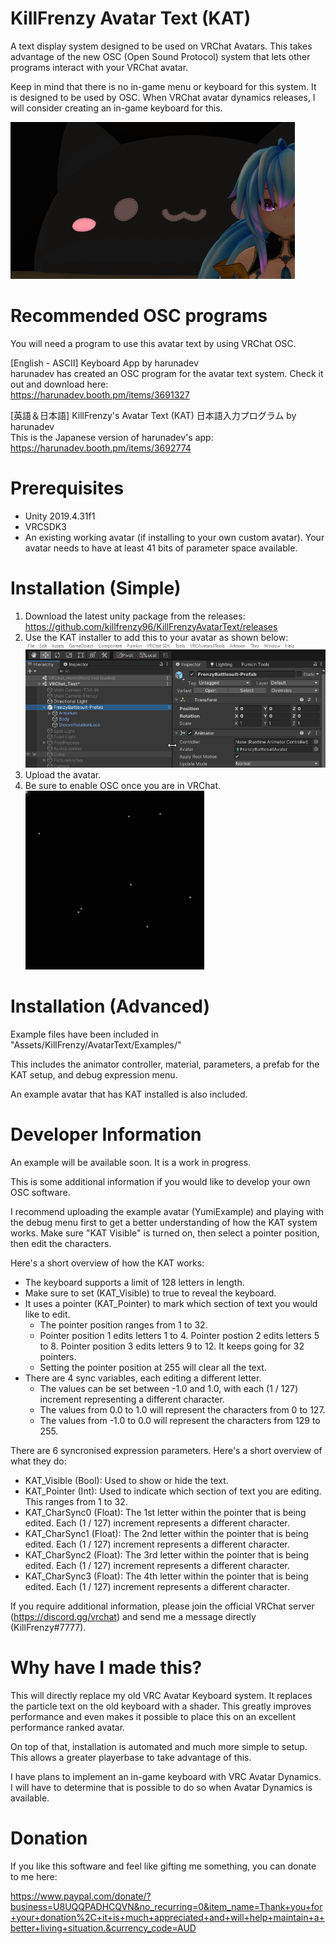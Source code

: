 # KillFrenzy Avatar Text (KAT)
A text display system designed to be used on VRChat Avatars. This takes advantage of the new OSC (Open Sound Protocol) system that lets other programs interact with your VRChat avatar.

Keep in mind that there is no in-game menu or keyboard for this system. It is designed to be used by OSC. When VRChat avatar dynamics releases, I will consider creating an in-game keyboard for this.

![Demonstration](/Images/KAT_Demonstration.gif)

# Recommended OSC programs
You will need a program to use this avatar text by using VRChat OSC.

[English - ASCII] Keyboard App by harunadev\
harunadev has created an OSC program for the avatar text system. Check it out and download here:\
https://harunadev.booth.pm/items/3691327

[英語＆日本語] KillFrenzy's Avatar Text (KAT) 日本語入力プログラム by harunadev\
This is the Japanese version of harunadev's app:\
https://harunadev.booth.pm/items/3692774

# Prerequisites
- Unity 2019.4.31f1
- VRCSDK3
- An existing working avatar (if installing to your own custom avatar). Your avatar needs to have at least 41 bits of parameter space available.

# Installation (Simple)
1. Download the latest unity package from the releases: https://github.com/killfrenzy96/KillFrenzyAvatarText/releases
2. Use the KAT installer to add this to your avatar as shown below:\
![InstallInstructions](/Images/KAT_Install_Simple.gif)
3. Upload the avatar.
4. Be sure to enable OSC once you are in VRChat.\
![EnableOSC](/Images/EnableOSC.gif)

# Installation (Advanced)
Example files have been included in "Assets/KillFrenzy/AvatarText/Examples/"

This includes the animator controller, material, parameters, a prefab for the KAT setup, and debug expression menu.

An example avatar that has KAT installed is also included.

# Developer Information
An example will be available soon. It is a work in progress.

This is some additional information if you would like to develop your own OSC software.

I recommend uploading the example avatar (YumiExample) and playing with the debug menu first to get a better understanding of how the KAT system works. Make sure "KAT Visible" is turned on, then select a pointer position, then edit the characters.

Here's a short overview of how the KAT works:
- The keyboard supports a limit of 128 letters in length.
- Make sure to set (KAT_Visible) to true to reveal the keyboard.
- It uses a pointer (KAT_Pointer) to mark which section of text you would like to edit.
	- The pointer position ranges from 1 to 32.
	- Pointer position 1 edits letters 1 to 4. Pointer postion 2 edits letters 5 to 8. Pointer position 3 edits letters 9 to 12. It keeps going for 32 pointers.
	- Setting the pointer position at 255 will clear all the text.
- There are 4 sync variables, each editing a different letter.
	- The values can be set between -1.0 and 1.0, with each (1 / 127) increment representing a different character.
	- The values from 0.0 to 1.0 will represent the characters from 0 to 127.
	- The values from -1.0 to 0.0 will represent the characters from 129 to 255.

There are 6 syncronised expression parameters. Here's a short overview of what they do:
- KAT_Visible (Bool): Used to show or hide the text.
- KAT_Pointer (Int): Used to indicate which section of text you are editing. This ranges from 1 to 32.
- KAT_CharSync0 (Float): The 1st letter within the pointer that is being edited. Each (1 / 127) increment represents a different character.
- KAT_CharSync1 (Float): The 2nd letter within the pointer that is being edited. Each (1 / 127) increment represents a different character.
- KAT_CharSync2 (Float): The 3rd letter within the pointer that is being edited. Each (1 / 127) increment represents a different character.
- KAT_CharSync3 (Float): The 4th letter within the pointer that is being edited. Each (1 / 127) increment represents a different character.

If you require additional information, please join the official VRChat server (https://discord.gg/vrchat) and send me a message directly (KillFrenzy#7777).

# Why have I made this?
This will directly replace my old VRC Avatar Keyboard system. It replaces the particle text on the old keyboard with a shader. This greatly improves performance and even makes it possible to place this on an excellent performance ranked avatar.

On top of that, installation is automated and much more simple to setup. This allows a greater playerbase to take advantage of this.

I have plans to implement an in-game keyboard with VRC Avatar Dynamics. I will have to determine that is possible to do so when Avatar Dynamics is available.

# Donation
If you like this software and feel like gifting me something, you can donate to me here:

https://www.paypal.com/donate/?business=U8UQQPADHCQVN&no_recurring=0&item_name=Thank+you+for+your+donation%2C+it+is+much+appreciated+and+will+help+maintain+a+better+living+situation.&currency_code=AUD
